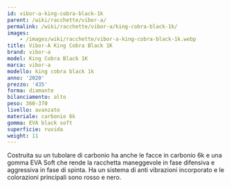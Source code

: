 ```yaml
---
id: vibor-a-king-cobra-black-1k
parent: /wiki/racchette/vibor-a/
permalink: /wiki/racchette/vibor-a/king-cobra-black-1k/
images:
    - /images/wiki/racchette/vibor-a-king-cobra-black-1k.webp
title: Vibor-A King Cobra Black 1K
brand: vibor-a
model: King Cobra Black 1K
marca: vibor-a
modello: king cobra black 1k
anno: '2020'
prezzo: '435'
forma: diamante
bilanciamento: alto
peso: 360-370
livello: avanzato
materiale: carbonio 6k
gomma: EVA black soft
superficie: ruvida
weight: 11
---
```

Costruita su un tubolare di carbonio ha anche le facce in carbonio 6k e una gomma EVA Soft che rende la racchetta maneggevole in fase difensiva e aggressiva in fase di spinta. Ha un sistema di anti vibrazioni incorporato e le colorazioni principali sono rosso e nero.